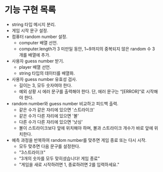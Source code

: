 # 기능 구현 목록

- string 타입 메시지 분리.
- 게임 시작 문구 설정.
- 컴퓨터 random number 설정.
  - computer 배열 선언.
  - computer.length가 3 미만일 동안, 1~9까지의 중복되지 않은 random 수 3개를 배열에 추가.
- 사용자 guess number 받기.
  - player 배열 선언.
  - string 타입의 데이터를 배열화.
- 사용자 guess number 유효성 검사.
  - 길이는 3, 모두 숫자여야 한다.
  - 예외 상황 시 에러 문구를 출력해야 한다. 단, 에러 문구는 “[ERROR]“로 시작해야 한다.
- random number와 guess number 비교하고 피드백 출력.
  - 같은 수가 같은 자리에 있으면 '스트라이크'
  - 같은 수가 다른 자리에 있으면 '볼'
  - 다른 수가 다른 자리에 있으면 '낫싱'
  - 볼이 스트라이크보다 앞에 위치해야 하며, 볼과 스트라이크 개수가 바로 앞에 위치한다.
- 예측 과정을 반복하여 random number를 맞추면 게임 종료 또는 다시 시작.
  - 모두 맞추면 다음 문구를 설정한다.
  - "3스트라이크"
  - "3개의 숫자를 모두 맞히셨습니다! 게임 종료"
  - "게임을 새로 시작하려면 1, 종료하려면 2를 입력하세요."
